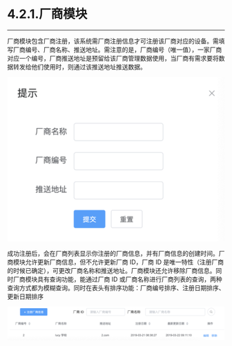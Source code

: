 # 4.2.1.厂商模块

---

厂商模块包含厂商注册，该系统需厂商注册信息才可注册该厂商对应的设备。需填写厂商编号、厂商名称、推送地址。需注意的是，厂商编号（唯一值），一家厂商对应一个编号，厂商推送地址是预留给该厂商管理数据使用，当厂商有需求要将数据转发给他们使用时，则通过该推送地址推送数据。

![factoryRegister](../../imgs/FeGUIBuild/homePage/factoryRegister.png)

成功注册后，会在厂商列表显示你注册的厂商信息，并有厂商信息的创建时间。厂商模块允许更新厂商信息，但不允许更新厂商 ID，厂商 ID 是唯一特性（注册厂商的时候已确定），可更改厂商名称和推送地址。厂商模块还允许移除厂商信息。同时厂商模块具有查询功能，能通过厂商 ID 或厂商名称进行厂商列表的查询，两种查询方式都为模糊查询。同时在表头有排序功能：厂商编号排序、注册日期排序、更新日期排序

![factoryStatus](../../imgs/FeGUIBuild/homePage/factoryStatus.png)
